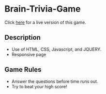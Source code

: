 # Brain-Trivia-Game

Click [here](https://melissarburnham.github.io/Brain-Trivia-Game/) for a live version of this game.

## Description
* Use of HTML, CSS, Javascript, and JQUERY. 
* Responsive page

## Game Rules
* Answer the questions before time runs out.
* Try to beat your high score! 
